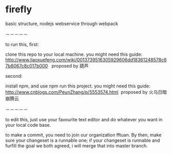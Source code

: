 # firefly
basic structure, nodejs webservice through webpack

－－－－－


to run this, first:

clone this repo to your local machine. you might need this guide: http://www.liaoxuefeng.com/wiki/0013739516305929606dd18361248578c67b8067c8c017b000   proposed by 葫芦

second:

install npm, and use npm run this project. you might need this guide:
http://www.cnblogs.com/PeunZhang/p/5553574.html  proposed by 火乌日暗崩腾云

－－－－－


to edit this, just use your favourite text editor and do whatever you want in your local code base.

to make a commit, you need to join our organization fftuan. 
By then, make sure your changeset is a runnable one; if your changeset is runnable and furfill the goal we both agreed, i will merge that into master branch.
